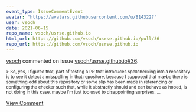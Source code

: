 ```yaml
---
event_type: IssueCommentEvent
avatar: "https://avatars.githubusercontent.com/u/814322?"
user: vsoch
date: 2021-06-15
repo_name: vsoch/usrse.github.io
html_url: https://github.com/vsoch/usrse.github.io/pull/36
repo_url: https://github.com/vsoch/usrse.github.io
---
```


<a href='https://github.com/vsoch' target='_blank'>vsoch</a> commented on issue <a href='https://github.com/vsoch/usrse.github.io/pull/36' target='_blank'>vsoch/usrse.github.io#36</a>.

<small>> So, yes, I figured that, part of testing a PR that introduces spellchecking into a repository is to see it detect a misspelling in that repository, because I supposed that maybe there is something odd about this repository or some slip has been made in referencing or configuring the checker such that, while it abstractly should and can behave as hoped, is not doing in this case, maybe I'm just too used to disappointing surprises....</small>

<a href='https://github.com/vsoch/usrse.github.io/pull/36' target='_blank'>View Comment</a>